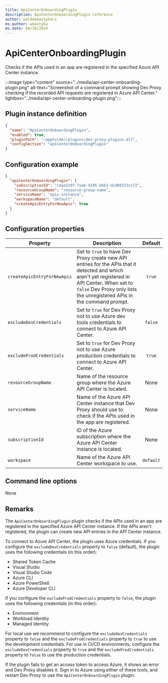 ```yaml
---
title: ApiCenterOnboardingPlugin
description: ApiCenterOnboardingPlugin reference
author: waldekmastykarz
ms.author: wmastyka
ms.date: 04/19/2024
---
```


# ApiCenterOnboardingPlugin

Checks if the APIs used in an app are registered in the specified Azure API Center instance.

:::image type="content" source="../media/api-center-onboarding-plugin.png" alt-text="Screenshot of a command prompt showing Dev Proxy checking if the recorded API requests are registered in Azure API Center." lightbox="../media/api-center-onboarding-plugin.png":::

## Plugin instance definition

```json
{
  "name": "ApiCenterOnboardingPlugin",
  "enabled": true,
  "pluginPath": "~appFolder/plugins/dev-proxy-plugins.dll",
  "configSection": "apiCenterOnboardingPlugin"
}
```

## Configuration example

```json
{
  "apiCenterOnboardingPlugin": {
    "subscriptionId": "cdae2297-7aa6-4195-bbb1-dcd89153cc72",
    "resourceGroupName": "resource-group-name",
    "serviceName": "apic-instance",
    "workspaceName": "default",
    "createApicEntryForNewApis": true
  }
}
```

## Configuration properties

| Property | Description | Default |
|----------|-------------|:-------:|
| `createApicEntryForNewApis` | Set to `true` to have Dev Proxy create new API entries for the APIs that it detected and which aren't yet registered in API Center. When set to `false` Dev Proxy only lists the unregistered APIs in the command prompt. | `true` |
| `excludeDevCredentials` | Set to `true` for Dev Proxy not to use Azure dev tools credentials to connect to Azure API Center. | `false` |
| `excludeProdCredentials` | Set to `true` for Dev Proxy not to use Azure production credentials to connect to Azure API Center. | `true` |
| `resourceGroupName` | Name of the resource group where the Azure API Center is located. | None |
| `serviceName` | Name of the Azure API Center instance that Dev Proxy should use to check if the APIs used in the app are registered. | None |
| `subscriptionId` | ID of the Azure subscription where the Azure API Center instance is located. | None |
| `workspace` | Name of the Azure API Center workspace to use. | `default` |

## Command line options

None

## Remarks

The `ApiCenterOnboardingPlugin` plugin checks if the APIs used in an app are registered in the specified Azure API Center instance. If the APIs aren't registered, the plugin can create new API entries in the API Center instance.

To connect to Azure API Center, the plugin uses Azure credentials. If you configure the `excludeDevCredentials` property to `false` (default), the plugin uses the following credentials (in this order):

- Shared Token Cache
- Visual Studio
- Visual Studio Code
- Azure CLI
- Azure PowerShell
- Azure Developer CLI

If you configure the `excludeProdCredentials` property to `false`, the plugin uses the following credentials (in this order):

- Environment
- Workload Identity
- Managed Identity

For local use we recommend to configure the `excludeDevCredentials` property to `false` and the `excludeProdCredentials` property to `true` to use the development credentials. For use in CI/CD environments, configure the `excludeDevCredentials` property to `true` and the `excludeProdCredentials` property to `false` to use the production credentials.

If the plugin fails to get an access token to access Azure, it shows an error and Dev Proxy disables it. Sign in to Azure using either of these tools, and restart Dev Proxy to use the `ApiCenterOnboardingPlugin` plugin.
